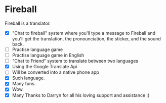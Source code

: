 # Fireball

Fireball is a translator.

+ [x] "Chat to fireball" system where you'll type a message to Fireball and you'll get the translation, the pronounciation, the sticker, and the sound back.
+ [ ] Practise language game
+ [ ] Practise language game in English
+ [ ] "Chat to Friend" system to translate between two languages
+ [x] Using the Google Translate Api
+ [ ] Will be converted into a native phone app
+ [x] Such language.
+ [x] Many funs.
+ [x] Wow.
+ [x] Many Thanks to Darryn for all his loving support and assistance ;)